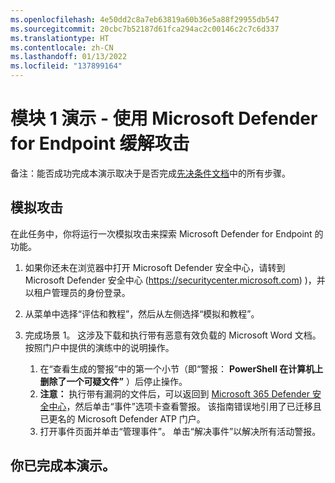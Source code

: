 ```yaml
---
ms.openlocfilehash: 4e50dd2c8a7eb63819a60b36e5a88f29955db547
ms.sourcegitcommit: 20cbc7b52187d61fca294ac2c00146c2c7c6d337
ms.translationtype: HT
ms.contentlocale: zh-CN
ms.lasthandoff: 01/13/2022
ms.locfileid: "137899164"
---
```

# <a name="module-1-demo---mitigate-attacks-with-microsoft-defender-for-endpoint"></a>模块 1 演示 - 使用 Microsoft Defender for Endpoint 缓解攻击



备注：能否成功完成本演示取决于是否完成[先决条件文档](00-prerequisites.md)中的所有步骤。 

## <a name="simulated-attacks"></a>模拟攻击

在此任务中，你将运行一次模拟攻击来探索 Microsoft Defender for Endpoint 的功能。

1. 如果你还未在浏览器中打开 Microsoft Defender 安全中心，请转到 Microsoft Defender 安全中心 (https://securitycenter.microsoft.com) )，并以租户管理员的身份登录。

2. 从菜单中选择“评估和教程”，然后从左侧选择“模拟和教程”。

3. 完成场景 1。 这涉及下载和执行带有恶意有效负载的 Microsoft Word 文档。 按照门户中提供的演练中的说明操作。 
    1. 在“查看生成的警报”中的第一个小节（即“警报： **PowerShell 在计算机上删除了一个可疑文件”** ）后停止操作。
    1. **注意：** 执行带有漏洞的文件后，可以返回到 [Microsoft 365 Defender 安全中心](https://securitycenter.microsoft.com)，然后单击“事件”选项卡查看警报。 该指南错误地引用了已迁移且已更名的 Microsoft Defender ATP 门户。
    1. 打开事件页面并单击“管理事件”。 单击“解决事件”以解决所有活动警报。


## <a name="you-have-completed-the-demo"></a>你已完成本演示。